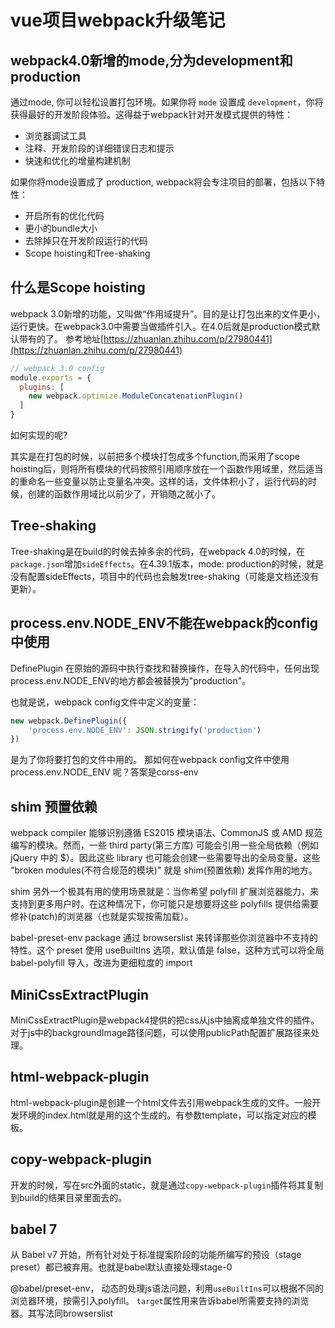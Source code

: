 # vue项目webpack升级笔记

## webpack4.0新增的mode,分为development和production

通过mode, 你可以轻松设置打包环境。如果你将 `mode` 设置成 `development`，你将获得最好的开发阶段体验。这得益于webpack针对开发模式提供的特性：

- 浏览器调试工具
- 注释、开发阶段的详细错误日志和提示
- 快速和优化的增量构建机制

如果你将mode设置成了 production, webpack将会专注项目的部署，包括以下特性：

- 开启所有的优化代码
- 更小的bundle大小
- 去除掉只在开发阶段运行的代码
- Scope hoisting和Tree-shaking

## 什么是Scope hoisting

webpack 3.0新增的功能，又叫做“作用域提升”。目的是让打包出来的文件更小，运行更快。在webpack3.0中需要当做插件引入。在4.0后就是production模式默认带有的了。 参考地址[https://zhuanlan.zhihu.com/p/27980441](https://zhuanlan.zhihu.com/p/27980441)

```js
// webpack 3.0 config
module.exports = {
  plugins: [
    new webpack.optimize.ModuleConcatenationPlugin()
  ]
}
```

如何实现的呢?

其实是在打包的时候，以前把多个模块打包成多个function,而采用了scope hoisting后，则将所有模块的代码按照引用顺序放在一个函数作用域里，然后适当的重命名一些变量以防止变量名冲突。这样的话，文件体积小了，运行代码的时候，创建的函数作用域比以前少了，开销随之就小了。

## Tree-shaking

Tree-shaking是在build的时候去掉多余的代码，在webpack 4.0的时候，在`package.json`增加`sideEffects`。在4.39.1版本，mode: production的时候，就是没有配置sideEffects，项目中的代码也会触发tree-shaking（可能是文档还没有更新）。

## process.env.NODE_ENV不能在webpack的config中使用

DefinePlugin 在原始的源码中执行查找和替换操作，在导入的代码中，任何出现 process.env.NODE_ENV的地方都会被替换为"production"。

也就是说，webpack config文件中定义的变量：

```js
new webpack.DefinePlugin({
    'process.env.NODE_ENV': JSON.stringify('production')
})
```

是为了你将要打包的文件中用的。 那如何在webpack config文件中使用 process.env.NODE_ENV 呢？答案是corss-env

## shim 预置依赖

webpack compiler 能够识别遵循 ES2015 模块语法、CommonJS 或 AMD 规范编写的模块。然而，一些 third party(第三方库) 可能会引用一些全局依赖（例如 jQuery 中的 $）。因此这些 library 也可能会创建一些需要导出的全局变量。这些 "broken modules(不符合规范的模块)" 就是 shim(预置依赖) 发挥作用的地方。

shim 另外一个极其有用的使用场景就是：当你希望 polyfill 扩展浏览器能力，来支持到更多用户时。在这种情况下，你可能只是想要将这些 polyfills 提供给需要修补(patch)的浏览器（也就是实现按需加载）。

babel-preset-env package 通过 browserslist 来转译那些你浏览器中不支持的特性。这个 preset 使用 useBuiltIns 选项，默认值是 false，这种方式可以将全局 babel-polyfill 导入，改进为更细粒度的 import

## MiniCssExtractPlugin

MiniCssExtractPlugin是webpack4提供的把css从js中抽离成单独文件的插件。对于js中的backgroundImage路径问题，可以使用publicPath配置扩展路径来处理。

## html-webpack-plugin

html-webpack-plugin是创建一个html文件去引用webpack生成的文件。一般开发环境的index.html就是用的这个生成的。有参数template，可以指定对应的模板。

## copy-webpack-plugin

开发的时候，写在src外面的static，就是通过`copy-webpack-plugin`插件将其复制到build的结果目录里面去的。

## babel 7

从 Babel v7 开始，所有针对处于标准提案阶段的功能所编写的预设（stage preset）都已被弃用。也就是babel默认直接处理stage-0

@babel/preset-env， 动态的处理js语法问题，利用`useBuiltIns`可以根据不同的浏览器环境，按需引入polyfill。 `target`属性用来告诉babel所需要支持的浏览器。其写法同browserslist



